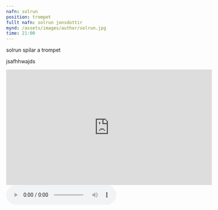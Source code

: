 ```yaml
---
nafn: solrun
position: trompet
fullt nafn: solrun jonsdottir
mynd: /assets/images/author/solrun.jpg
time: 21:00
---
```

solrun spilar a trompet

jsafhhwajds

<iframe width="560" height="315" src="https://www.youtube.com/embed/h71NBBbOjmw" frameborder="0" allow="accelerometer; autoplay; encrypted-media; gyroscope; picture-in-picture" allowfullscreen></iframe>

<body>
    <audio controls>
        <source src="/assets/themalog/jojo" type="audio/mpeg">
    </audio>
</body>